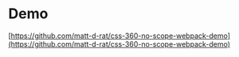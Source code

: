 # Demo

[https://github.com/matt-d-rat/css-360-no-scope-webpack-demo](https://github.com/matt-d-rat/css-360-no-scope-webpack-demo)